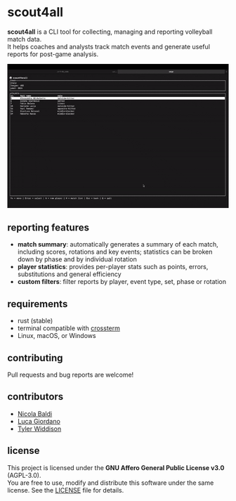 # scout4all

**scout4all** is a CLI tool for collecting, managing and reporting volleyball match data.  
It helps coaches and analysts track match events and generate useful reports for post-game analysis.

![Demo](assets/demo.gif)

## reporting features

- **match summary**: automatically generates a summary of each match, including scores, rotations and key events; statistics can be broken down by phase and by individual rotation
- **player statistics**: provides per-player stats such as points, errors, substitutions and general efficiency
- **custom filters**: filter reports by player, event type, set, phase or rotation

## requirements

- rust (stable)
- terminal compatible with [crossterm](https://github.com/crossterm-rs/crossterm)
- Linux, macOS, or Windows

## contributing

Pull requests and bug reports are welcome!

## contributors

- [Nicola Baldi](https://github.com/naighes)
- [Luca Giordano](https://github.com/lsfera)
- [Tyler Widdison](https://github.com/tyler-widdison)

## license

This project is licensed under the **GNU Affero General Public License v3.0** (AGPL-3.0).  
You are free to use, modify and distribute this software under the same license.
See the [LICENSE](./LICENSE) file for details.
